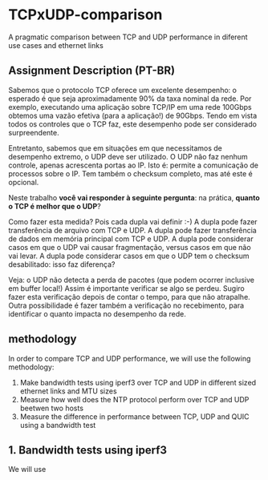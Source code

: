 # TCPxUDP-comparison

A pragmatic comparison between TCP and UDP performance in diferent use cases and ethernet links

## Assignment Description (PT-BR)

Sabemos que o protocolo TCP oferece um excelente desempenho: o esperado é que seja aproximadamente 90% da taxa nominal da rede. Por exemplo, executando uma aplicação sobre TCP/IP em uma rede 100Gbps obtemos uma vazão efetiva (para a aplicação!) de 90Gbps. Tendo em vista todos os controles que o TCP faz, este desempenho pode ser considerado surpreendente.

Entretanto, sabemos que em situações em que necessitamos de desempenho extremo, o UDP deve ser utilizado. O UDP não faz nenhum controle, apenas acrescenta portas ao IP. Isto é: permite a comunicação de processos sobre o IP. Tem também o checksum completo, mas até este é opcional.

Neste trabalho **você vai responder à seguinte pergunta**: na prática, **quanto o TCP é melhor que o UDP**?

Como fazer esta medida? Pois cada dupla vai definir :-) A dupla pode fazer transferência de arquivo com TCP e UDP. A dupla pode fazer transferência de dados em memória principal com TCP e UDP. A dupla pode considerar casos em que o UDP vai causar fragmentação, versus casos em que não vai levar. A dupla pode considerar casos em que o UDP tem o checksum desabilitado: isso faz diferença?

Veja: o UDP não detecta a perda de pacotes (que podem ocorrer inclusive em buffer local!) Assim é importante verificar se algo se perdeu. Sugiro fazer esta verificação depois de contar o tempo, para que não atrapalhe. Outra possibilidade é fazer também a verificação no recebimento, para identificar o quanto impacta no desempenho da rede.

## methodology

In order to compare TCP and UDP performance, we will use the following methodology:

1. Make bandwidth tests using iperf3 over TCP and UDP in different sized ethernet links and MTU sizes
2. Measure how well does the NTP protocol perform over TCP and UDP beetwen two hosts
3. Measure the difference in performance between TCP, UDP and QUIC using a bandwidth test

## 1. Bandwidth tests using iperf3

We will use 